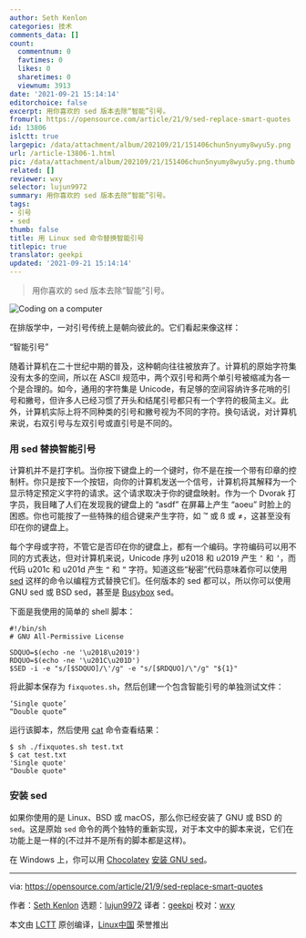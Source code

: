 ```yaml
---
author: Seth Kenlon
categories: 技术
comments_data: []
count:
  commentnum: 0
  favtimes: 0
  likes: 0
  sharetimes: 0
  viewnum: 3913
date: '2021-09-21 15:14:14'
editorchoice: false
excerpt: 用你喜欢的 sed 版本去除“智能”引号。
fromurl: https://opensource.com/article/21/9/sed-replace-smart-quotes
id: 13806
islctt: true
largepic: /data/attachment/album/202109/21/151406chun5nyumy8wyu5y.png
url: /article-13806-1.html
pic: /data/attachment/album/202109/21/151406chun5nyumy8wyu5y.png.thumb.jpg
related: []
reviewer: wxy
selector: lujun9972
summary: 用你喜欢的 sed 版本去除“智能”引号。
tags:
- 引号
- sed
thumb: false
title: 用 Linux sed 命令替换智能引号
titlepic: true
translator: geekpi
updated: '2021-09-21 15:14:14'
---
```



> 
> 用你喜欢的 sed 版本去除“智能”引号。
> 
> 
> 


![](/data/attachment/album/202109/21/151406chun5nyumy8wyu5y.png "Coding on a computer")


在排版学中，一对引号传统上是朝向彼此的。它们看起来像这样：


“智能引号”


随着计算机在二十世纪中期的普及，这种朝向往往被放弃了。计算机的原始字符集没有太多的空间，所以在 ASCII 规范中，两个双引号和两个单引号被缩减为各一个是合理的。如今，通用的字符集是 Unicode，有足够的空间容纳许多花哨的引号和撇号，但许多人已经习惯了开头和结尾引号都只有一个字符的极简主义。此外，计算机实际上将不同种类的引号和撇号视为不同的字符。换句话说，对计算机来说，右双引号与左双引号或直引号是不同的。


### 用 sed 替换智能引号


计算机并不是打字机。当你按下键盘上的一个键时，你不是在按一个带有印章的控制杆。你只是按下一个按钮，向你的计算机发送一个信号，计算机将其解释为一个显示特定预定义字符的请求。这个请求取决于你的键盘映射。作为一个 Dvorak 打字员，我目睹了人们在发现我的键盘上的 “asdf” 在屏幕上产生 “aoeu” 时脸上的困惑。你也可能按了一些特殊的组合键来产生字符，如 ™ 或 ß 或 ≠，这甚至没有印在你的键盘上。


每个字母或字符，不管它是否印在你的键盘上，都有一个编码。字符编码可以用不同的方式表达，但对计算机来说，Unicode 序列 u2018 和 u2019 产生 `‘` 和 `’`，而代码 u201c 和 u201d 产生 `“` 和 `”` 字符。知道这些“秘密”代码意味着你可以使用 [sed](https://opensource.com/article/20/12/sed) 这样的命令以编程方式替换它们。任何版本的 sed 都可以，所以你可以使用 GNU sed 或 BSD sed，甚至是 [Busybox](https://opensource.com/article/21/8/what-busybox) sed。


下面是我使用的简单的 shell 脚本：



```
#!/bin/sh
# GNU All-Permissive License

SDQUO=$(echo -ne '\u2018\u2019')
RDQUO=$(echo -ne '\u201C\u201D')
$SED -i -e "s/[$SDQUO]/\'/g" -e "s/[$RDQUO]/\"/g" "${1}"

```

将此脚本保存为 `fixquotes.sh`，然后创建一个包含智能引号的单独测试文件：



```
‘Single quote’
“Double quote”

```

运行该脚本，然后使用 [cat](https://opensource.com/article/19/2/getting-started-cat-command) 命令查看结果：



```
$ sh ./fixquotes.sh test.txt
$ cat test.txt
'Single quote'
"Double quote"

```

### 安装 sed


如果你使用的是 Linux、BSD 或 macOS，那么你已经安装了 GNU 或 BSD 的 `sed`。这是原始 `sed` 命令的两个独特的重新实现，对于本文中的脚本来说，它们在功能上是一样的(不过并不是所有的脚本都是这样)。


在 Windows 上，你可以用 [Chocolatey](https://opensource.com/article/20/3/chocolatey) [安装 GNU sed](https://chocolatey.org/packages/sed)。




---


via: <https://opensource.com/article/21/9/sed-replace-smart-quotes>


作者：[Seth Kenlon](https://opensource.com/users/seth) 选题：[lujun9972](https://github.com/lujun9972) 译者：[geekpi](https://github.com/geekpi) 校对：[wxy](https://github.com/wxy)


本文由 [LCTT](https://github.com/LCTT/TranslateProject) 原创编译，[Linux中国](https://linux.cn/) 荣誉推出